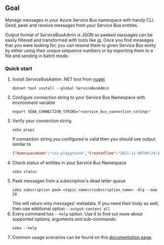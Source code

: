 ## Goal
Manage messages in your Azure Service Bus namespace with handy CLI. Send, peek and receive messages from your Service Bus entities.

Output format of ServiceBusAdmin is JSON so peeked messages can be easily filtered and transformed with tools like [jq](https://stedolan.github.io/jq/). Once you find messages that you were looking for, you can resend them to given Service Bus entity by either using their unique sequence numbers or by exporting them to a file and sending in batch mode.

### Quick start
1. Install ServiceBusAdmin .NET tool from [nuget](https://www.nuget.org/packages/ServiceBusAdmin)
    ```shell
    dotnet tool install --global ServiceBusAdmin
    ```
2. Configure connection string to your Service Bus Namespace with environment variable
     ```shell
    export SEBA_CONNECTION_STRING="<service_bus_connection_string>"
    ```
3. Verify your connection string
     ```shell
    seba props
    ```
   If connection string you configured is valid then you should see output similar to
     ```json
    {"NamespaceName":"ssz-playground","CreatedTime":"2021-11-08T09:24:12.41+00:00","ModifiedTime":"2021-11-09T09:23:31.117+00:00"}
    ```
4. Check status of entities in your Service Bus Namespace
   ```shell
   seba status
    ```
5. Peek messages from a subscription's dead letter queue
   ```shell
   seba subscription peek <topic_name>/<subscription_name> -dlq --max 20
    ```
   This will return only messages' metadata. If you need their body as well, then use additional option `--output-content all`
6. Every command has `--help` option. Use it to find out more about supported options, arguments and sub-commands.
   ```shell
   seba --help
    ```
7. Common usage scenarios can be found on this [documentation page](https://github.com/sszlachetka/ServiceBusAdmin/blob/master/docs/common-usage-scenarios.md).